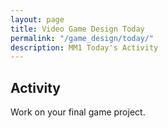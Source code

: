 ```yaml
---
layout: page
title: Video Game Design Today
permalink: "/game_design/today/"
description: MM1 Today's Activity
---
```


<h2>Activity <span id="date"></span></h2>
<script src="/public/js/today.js"></script>

Work on your final game project.


<!-- <div class="section" markdown="1">

<p class="figure-title">Walk Cycle</p>
<div class="attributed">
  <a href="http://www.angryanimator.com/tut/pic/002_walkcycle/wlk01.gif"><img class="t-shirt" src="http://www.angryanimator.com/tut/pic/002_walkcycle/wlk01.gif"></a>
  <p class="attribution">Image courtesy <a href="http://www.angryanimator.com/">www.angryanimator.com</a></p>
</div>

Create a `walk cycle` animation for one of your characters.

<div class="section listed" markdown="1">

  <p class="section-title">1</p>
  <div class="section" markdown="1">
  Create a new Illustrator file and fill it with **9** square artboards.
  </div>

  <p class="section-title">2</p>
  <div class="section" markdown="1">
  Draw the character once to match the first pose in the walk cycle, `contact`. Place your character in the first artboard. Make sure that your arms and legs have both an upper and lower part that can be rotated separately.
  </div>

  <p class="section-title">3</p>
  <div class="section" markdown="1">
  Copy your character to the second artboard. Make sure to align it so it is in the same position as the original compared to it's artboard.

  Modify the character's pose to match the second image in the walk cycle, `recoil`.

  Notice how the walk cycle character's head and body are a little lower than in the original picture. The human body moves up and down a little while walking, and it is essential to include this to make your animations look realistic.
  </div>

  <p class="section-title">4</p>
  <div class="section" markdown="1">
  Continue copying the last and slightly modifying it to match the newest pose in the walk cycle. When you get to the last one just copy the first image exactly, there is no difference.
  </div>

  <p class="section-title">5</p>
  <div class="section" markdown="1">
  Export all of the artboards as 128x128 px `png` files to one folder.
  </div>

  <p class="section-title">6</p>
  <div class="section" markdown="1">
  Create a new 512x512 px blank Photoshop file for your spritesheet. Set up a 4 x 4 grid system using guides.
  </div>

  <p class="section-title">7</p>
  <div class="section" markdown="1">
  Place each image in your walk cycle in it's own grid cell. Match the walk cycle order left to right, then top to bottom. Save `psd` and export a `png` for Unity.
  </div>

  <p class="section-title">8</p>
  <div class="section" markdown="1">
  Import the spritesheet into Unity. Set it's image mode to `multiple`. Slice the image into a 4x4 grid using the sprite editor.
  </div>

  <p class="section-title">9</p>
  <div class="section" markdown="1">
  Create a new gameobject for the new character. Drag the first image from your spritesheet onto the sprite renderer to make it the image that shows in the editor window for the character.
  </div>

  <p class="section-title">10</p>
  <div class="section" markdown="1">
  Select the character's gameobject, then open the animation window. Create and save new animation for the character named `walk`.
  </div>

  <p class="section-title">11</p>
  <div class="section" markdown="1">
  Select all of the sprites in the spritesheet and drag them onto the new animation. Play the animation and adjust it's speed to your liking.
  </div>

</div>

### Next

If you finish the walk cycle, create a new animation for one of these situations:

<div class="section" markdown="1">
* Running
* Jumping
* Sneaking
* Idle (what the character does when no buttons are pressed)
* Falling
</div>

It may help to search for drawings online of the poses for your chosen animation.

</div>

<!-- <p class="label">Web Design</p>
<div class="section" markdown="1">
  Complete [Codecademy's HTML & CSS lessons](https://www.codecademy.com/learn/web), or choose another lesson if you have completed that one.
</div>

<p class="label">Illustrator</p>
<div class="section" markdown="1">
  Find an interesting, new, or important [processing tutorial](https://processing.org/tutorials/) to investigate. Create a sketch that uses the ideas in the tutorial creatively.
</div>

<p class="label">Photoshop</p>
<div class="section" markdown="1">
  Find an interesting and new Photoshop effect or technique tutorial using Google. Create an image that uses the ideas in the tutorial creatively.
</div>

<p class="label">Video Editing and Special Effects</p>
<div class="section" markdown="1">
  Create a video review of your current phone. Include its relevant features, positives and negatives, and a recommendation on whether or not other consumers should buy it.
</div>

<p class="label">3D Modeling</p>
<div class="section" markdown="1">
  Create a 3D model of a specific model of car that you like. Add as much detail as possible.
</div> -->